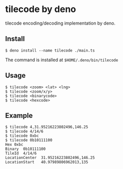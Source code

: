 # tilecode by deno

tilecode encoding/decoding implementation by deno.

## Install

```shell
$ deno install --name tilecode ./main.ts
```

The command is installed at `$HOME/.deno/bin/tilecode`

## Usage

```shell
$ tilecode <zoom> <lat> <lng>
$ tilecode <zoom/x/y>
$ tilecode <binarycode>
$ tilecode <hexcode>
```

## Example

```shell
$ tilecode 4,31.95216223802496,146.25
$ tilecode 4/14/6
$ tilecode 0xbc
$ tilecode 0b10111100
Hex	0xbc
Binary	0b10111100
TileId	4/14/6
LocationCenter	31.95216223802496,146.25
LocationStart	40.97989806962013,135
```
